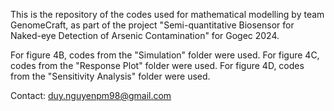 This is the repository of the codes used for mathematical modelling by team GenomeCraft, as part of the project "Semi-quantitative Biosensor for Naked-eye Detection of Arsenic Contamination" for Gogec 2024.

For figure 4B, codes from the "Simulation" folder were used.
For figure 4C, codes from the "Response Plot" folder were used.
For figure 4D, codes from the "Sensitivity Analysis" folder were used.

Contact: duy.nguyenpm98@gmail.com
